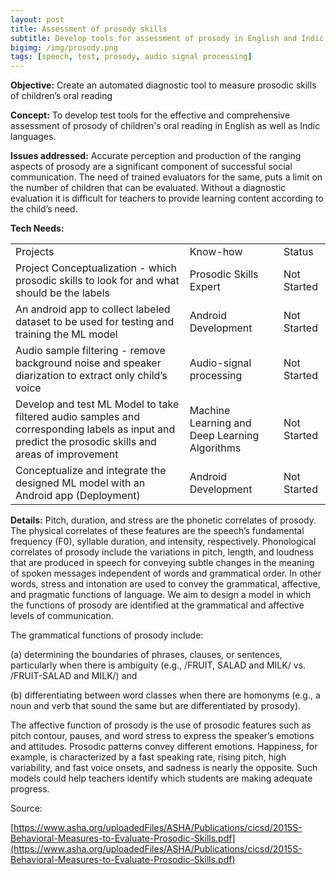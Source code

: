 ```yaml
---
layout: post
title: Assessment of prosody skills
subtitle: Develop tools for assessment of prosody in English and Indic languages.
bigimg: /img/prosody.png
tags: [speech, test, prosody, audio signal processing]
---
```




**Objective:** Create an automated diagnostic tool to measure prosodic skills of children’s oral reading

**Concept:** To develop test tools for the effective and comprehensive assessment of prosody of children's oral reading in English as well as Indic languages.

**Issues addressed:** Accurate perception and production of the ranging aspects of prosody are a significant component of successful social communication. The need of trained evaluators for the same, puts a limit on the number of children that can be evaluated. Without a diagnostic evaluation it is difficult for teachers to provide learning content according to the child’s need.

**Tech Needs:**

<table>
  <tr>
    <td>Projects</td>
    <td>Know-how</td>
    <td>Status</td>
  </tr>
  <tr>
    <td>Project Conceptualization - which prosodic skills to look for and what should be the labels</td>
    <td>Prosodic Skills Expert</td>
    <td>Not Started</td>
  </tr>
  <tr>
    <td>An android app to collect labeled dataset to be used for testing and training the ML model</td>
    <td>Android Development</td>
    <td>Not Started</td>
  </tr>
  <tr>
    <td>Audio sample filtering - remove background noise and speaker diarization to extract only child’s voice</td>
    <td>Audio-signal processing</td>
    <td>Not Started</td>
  </tr>
  <tr>
    <td>Develop and test ML Model to take filtered audio samples and corresponding labels as input and predict the prosodic skills and areas of improvement</td>
    <td>Machine Learning and Deep Learning Algorithms</td>
    <td>Not Started</td>
  </tr>
  <tr>
    <td>Conceptualize and integrate the designed ML model with an Android app (Deployment)</td>
    <td>Android Development</td>
    <td>Not Started</td>
  </tr>
</table>


**Details:**  Pitch, duration, and stress are the phonetic correlates of prosody. The physical correlates of these features are the speech’s fundamental frequency (F0), syllable duration, and intensity, respectively. Phonological correlates of prosody include the variations in pitch, length, and loudness that are produced in speech for conveying subtle changes in the meaning of spoken messages independent of words and grammatical order. In other words, stress and intonation are used to convey the grammatical, affective, and pragmatic functions of language. We aim to design a model in which the functions of prosody are identified at the grammatical and affective levels of communication. 

The grammatical functions of prosody include:

(a) determining the boundaries of phrases, clauses, or sentences, particularly when there is ambiguity (e.g., /FRUIT, SALAD and MILK/ vs. /FRUIT-SALAD and MILK/) and 

(b) differentiating between word classes when there are homonyms (e.g., a noun and verb that sound the same but are differentiated by prosody). 

The affective function of prosody is the use of prosodic features such as pitch contour, pauses, and word stress to express the speaker’s emotions and attitudes. Prosodic patterns convey different emotions. Happiness, for example, is characterized by a fast speaking rate, rising pitch, high variability, and fast voice onsets, and sadness is nearly the opposite. Such models could help teachers identify which students are making adequate progress.

Source: 

[https://www.asha.org/uploadedFiles/ASHA/Publications/cicsd/2015S-Behavioral-Measures-to-Evaluate-Prosodic-Skills.pdf](https://www.asha.org/uploadedFiles/ASHA/Publications/cicsd/2015S-Behavioral-Measures-to-Evaluate-Prosodic-Skills.pdf)
